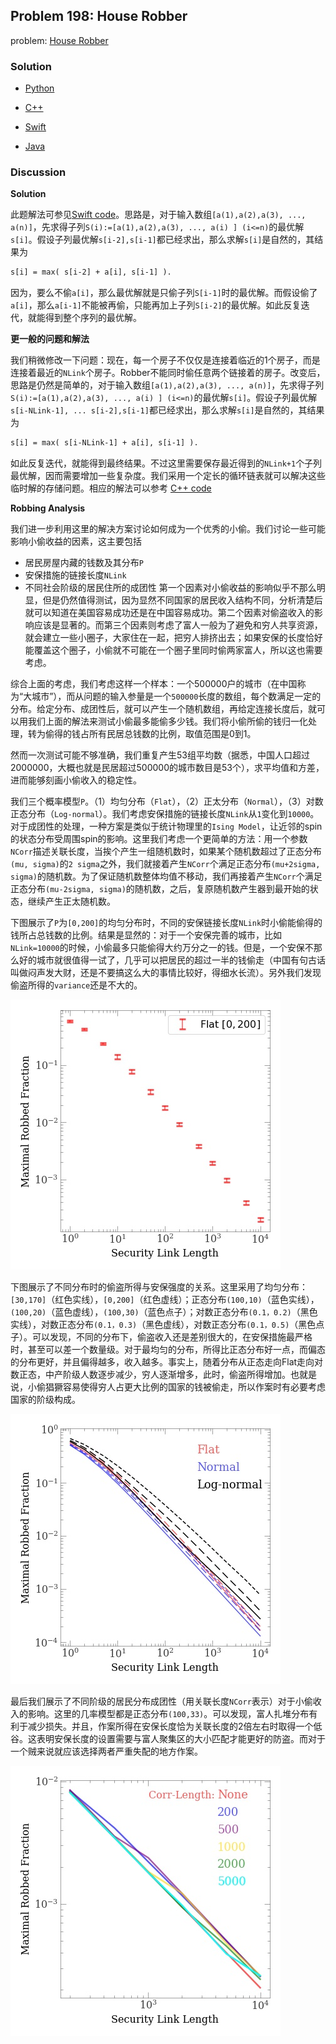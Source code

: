 ## Problem 198: House Robber

problem: [House Robber](https://leetcode.com/problems/house-robber/)

### Solution

- [Python](../python/problem198.py)

- [C++](../cpp/problem198.cpp)

- [Swift](../swift/problem198.swift)

- [Java](../java/problem198.java)

### Discussion

**Solution**

此题解法可参见[Swift code](../swift/problem198.swift)。思路是，对于输入数组`[a(1),a(2),a(3), ..., a(n)]`，先求得子列`S(i):=[a(1),a(2),a(3), ..., a(i) ] (i<=n)`的最优解`s[i]`。假设子列最优解`s[i-2],s[i-1]`都已经求出，那么求解`s[i]`是自然的，其结果为
```txt
s[i] = max( s[i-2] + a[i], s[i-1] ).
```
因为，要么不偷`a[i]`，那么最优解就是只偷子列`S[i-1]`时的最优解。而假设偷了`a[i]`，那么`a[i-1]`不能被再偷，只能再加上子列`S[i-2]`的最优解。如此反复迭代，就能得到整个序列的最优解。

**更一般的问题和解法**

我们稍微修改一下问题：现在，每一个房子不仅仅是连接着临近的1个房子，而是连接着最近的`NLink`个房子。Robber不能同时偷任意两个链接着的房子。改变后，思路是仍然是简单的，对于输入数组`[a(1),a(2),a(3), ..., a(n)]`，先求得子列`S(i):=[a(1),a(2),a(3), ..., a(i) ] (i<=n)`的最优解`s[i]`。假设子列最优解`s[i-NLink-1], ... s[i-2],s[i-1]`都已经求出，那么求解`s[i]`是自然的，其结果为
```txt
s[i] = max( s[i-NLink-1] + a[i], s[i-1] ).
```
如此反复迭代，就能得到最终结果。不过这里需要保存最近得到的`NLink+1`个子列最优解，因而需要增加一些复杂度。我们采用一个定长的循环链表就可以解决这些临时解的存储问题。相应的解法可以参考 [C++ code](../cpp/problem198.cpp)


**Robbing Analysis**

我们进一步利用这里的解决方案讨论如何成为一个优秀的小偷。我们讨论一些可能影响小偷收益的因素，这主要包括
* 居民房屋内藏的钱数及其分布`P`
* 安保措施的链接长度`NLink`
* 不同社会阶级的居民住所的成团性
第一个因素对小偷收益的影响似乎不那么明显，但是仍然值得测试，因为显然不同国家的居民收入结构不同，分析清楚后就可以知道在美国容易成功还是在中国容易成功。第二个因素对偷盗收入的影响应该是显著的。而第三个因素则考虑了富人一般为了避免和穷人共享资源，就会建立一些小圈子，大家住在一起，把穷人排挤出去；如果安保的长度恰好能覆盖这个圈子，小偷就不可能在一个圈子里同时偷两家富人，所以这也需要考虑。

综合上面的考虑，我们考虑这样一个样本：一个500000户的城市（在中国称为“大城市”），而从问题的输入参量是一个`500000`长度的数组，每个数满足一定的分布。给定分布、成团性后，就可以产生一个随机数组，再给定连接长度后，就可以用我们上面的解法来测试小偷最多能偷多少钱。我们将小偷所偷的钱归一化处理，转为偷得的钱占所有民居总钱数的比例，取值范围是0到1。

然而一次测试可能不够准确，我们重复产生53组平均数（据悉，中国人口超过2000000，大概也就是民居超过500000的城市数目是53个），求平均值和方差，进而能够刻画小偷收入的稳定性。

我们三个概率模型`P`。（1）均匀分布（`Flat`），（2）正太分布（`Normal`），（3）对数正态分布（`Log-normal`）。我们考虑安保措施的链接长度`NLink`从`1`变化到`10000`。对于成团性的处理，一种方案是类似于统计物理里的`Ising Model`，让近邻的spin的状态分布受周围spin的影响。这里我们考虑一个更简单的方法：用一个参数`NCorr`描述关联长度，当挨个产生一组随机数时，如果某个随机数超过了正态分布`(mu, sigma)`的`2 sigma`之外，我们就接着产生`NCorr`个满足正态分布`(mu+2sigma, sigma)`的随机数。为了保证随机数整体均值不移动，我们再接着产生`NCorr`个满足正态分布`(mu-2sigma, sigma)`的随机数，之后，复原随机数产生器到最开始的状态，继续产生正太随机数。

下图展示了`P`为`[0,200]`的均匀分布时，不同的安保链接长度`NLink`时小偷能偷得的钱所占总钱数的比例。结果是显然的：对于一个安保完善的城市，比如`NLink=10000`的时候，小偷最多只能偷得大约万分之一的钱。但是，一个安保不那么好的城市就很值得一试了，几乎可以把居民的超过一半的钱偷走（中国有句古话叫做闷声发大财，还是不要搞这么大的事情比较好，得细水长流）。另外我们发现偷盗所得的`variance`还是不大的。

![time.pdf](attached/problem198/linklength.jpg)

下图展示了不同分布时的偷盗所得与安保强度的关系。这里采用了均匀分布：`[30,170]`（红色实线），`[0,200]`（红色虚线）；正态分布`(100,10)`（蓝色实线），`(100,20)`（蓝色虚线），`(100,30)`（蓝色点子）；对数正态分布`(0.1，0.2)`（黑色实线），对数正态分布`(0.1，0.3)`（黑色虚线），对数正态分布`(0.1，0.5)`（黑色点子）。可以发现，不同的分布下，偷盗收入还是差别很大的，在安保措施最严格时，甚至可以差一个数量级。对于最均匀的分布，所得比正态分布好一点，而偏态的分布更好，并且偏得越多，收入越多。事实上，随着分布从正态走向Flat走向对数正态，中产阶级人数逐步减少，穷人逐渐增多，此时，偷盗所得增加。也就是说，小偷猖獗容易使得穷人占更大比例的国家的钱被偷走，所以作案时有必要考虑国家的阶级构成。

![time.pdf](attached/problem198/distribute.jpg)

最后我们展示了不同阶级的居民分布成团性（用关联长度`NCorr`表示）对于小偷收入的影响。这里的几率模型都是正态分布`(100,33)`。可以发现，富人扎堆分布有利于减少损失。并且，作案所得在安保长度恰为关联长度的2倍左右时取得一个低谷。这表明安保长度的设置需要与富人聚集区的大小匹配才能更好的防盗。而对于一个贼来说就应该选择两者严重失配的地方作案。

![time.pdf](attached/problem198/corlength.jpg)


